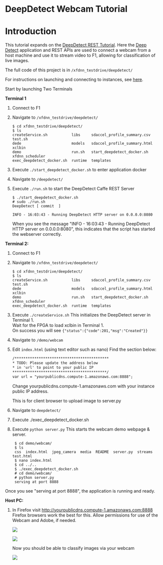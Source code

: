 # DeepDetect Webcam Tutorial

# Introduction
This tutorial expands on the [DeepDetect REST Tutorial][]. Here the [Deep Detect][] application and REST APIs are used to connect a webcam from a host machine and use it to stream video to F1, allowing for classification of live images.

The full code of this project is in `/xfdnn_testdrive/deepdetect/`

For instructions on launching and connecting to instances, see [here][].

Start by launching Two Terminals

**Terminal 1**
1. Connect to F1
2. Navigate to `/xfdnn_testdrive/deepdetect/`

	```
	$ cd xfdnn_testdrive/deepdetect/
	$ ls
	createService.sh           libs     sdaccel_profile_summary.csv   test.sh
	dede                       models   sdaccel_profile_summary.html  xclbin
	demo                       run.sh   start_deepdetect_docker.sh    xfdnn_scheduler
	exec_deepdetect_docker.sh  runtime  templates
	```
2. Execute `./start_deepdetect_docker.sh` to enter application docker
3. Navigate to `/deepdetect/`
4. Execute `./run.sh` to start the DeepDetect Caffe REST Server

	```
	$ ./start_deepdetect_docker.sh
	# sudo ./run.sh
	DeepDetect [ commit  ]

	INFO - 16:03:43 - Running DeepDetect HTTP server on 0.0.0.0:8080

	```

	When you see the message "INFO - 16:03:43 - Running DeepDetect HTTP server on 			0.0.0.0:8080", this indicates  that the script has started the webserver correctly.


**Terminal 2:**
1. Connect to F1
2. Navigate to `/xfdnn_testdrive/deepdetect/`

	```
	$ cd xfdnn_testdrive/deepdetect/
	$ ls
	createService.sh           libs     sdaccel_profile_summary.csv   test.sh
	dede                       models   sdaccel_profile_summary.html  xclbin
	demo                       run.sh   start_deepdetect_docker.sh    xfdnn_scheduler
	exec_deepdetect_docker.sh  runtime  templates
	```

3. Execute `./createService.sh`
   This initializes the DeepDetect server in Terminal 1. </br>
	 Wait for the FPGA to load xclbin in Terminal 1. </br>
   On success you will see `{"status":{"code":201,"msg":"Created"}}`

4. Navigate to `/demo/webcam`
5. Edit `index.html` (using text editor such as nano)
	Find the section below:
	```html
	/*******************************************
	* TODO: Please update the address below
	* in 'url' to point to your public IP
	*******************************************/
	var url = "yourpublicdns.compute-1.amazonaws.com:8888";
	```
	Change yourpublicdns.compute-1.amazonaws.com with your instance public IP address.


   This is for client browser to upload image to server.py
6. Navigate to `deepdetect/`
7. Execute ./exec_deepdetect_docker.sh
8. Execute `python server.py`
   This starts the webcam demo webpage & server.
   ```
	$ cd demo/webcam/
	$ ls
	css  index.html  jpeg_camera  media  README  server.py  streams  test.html
	$ nano index.html
	$ cd ../..
	$ ./exec_deepdetect_docker.sh
	# cd demo/webcam/
	# python server.py
	serving at port 8888
	```

Once you see "serving at port 8888", the application is running and ready.

**Host PC:**
1. In Firefox visit http://yourpublicdns.compute-1.amazonaws.com:8888
	Firefox browsers work the best for this.
	Allow permissions for use of the Webcam and Adobe, if needed.

	![](img/deepdetect_allow.png)

	![](img/deepdetect_allow_a.png)

	Now you should be able to classify images via your webcam

	![](img/deepdetect_webcam.png)


[here]: launching_instance.md
[DeepDetect REST Tutorial]: deepdetect_rest.md
[Deep Detect]: https://github.com/beniz/deepdetect
